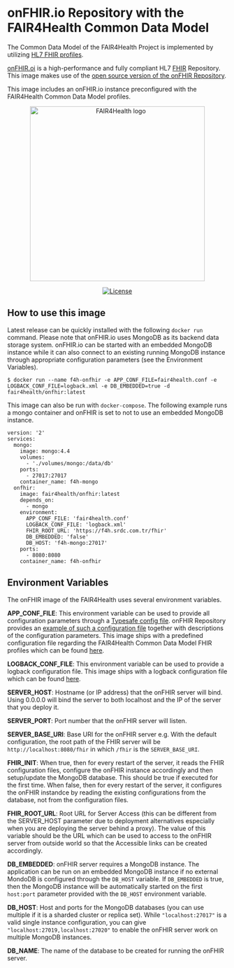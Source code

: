 # onFHIR.io Repository with the FAIR4Health Common Data Model

The Common Data Model of the FAIR4Health Project is implemented by utilizing [HL7 FHIR profiles](https://www.hl7.org/fhir/profiling.html).

[onFHIR.oi](https://onfhir.io) is a high-performance and fully compliant HL7 [FHIR](https://www.hl7.org/fhir/) Repository. This image makes use of the [open source version of the onFHIR Repository](https://github.com/srdc/onfhir).

This image includes an onFHIR.io instance preconfigured with the FAIR4Health Common Data Model profiles.

<p align="center">
  <a href="https://www.fair4health.eu" target="_blank"><img width="400" src="https://www.fair4health.eu/images/logo.png" alt="FAIR4Health logo"></a>
</p>

<p align="center">
  <a href="https://github.com/fair4health/ppddm"><img src="https://img.shields.io/github/license/fair4health/common-data-model" alt="License"></a>
</p>

## How to use this image

Latest release can be quickly installed with the following `docker run` command. Please note that onFHIR.io uses MongoDB as its backend data storage system. onFHIR.io can be started with an embedded MongoDB instance while it can also connect to an existing running MongoDB instance through appropriate configuration parameters (see the Environment Variables).

    $ docker run --name f4h-onfhir -e APP_CONF_FILE=fair4health.conf -e LOGBACK_CONF_FILE=logback.xml -e DB_EMBEDDED=true -d fair4health/onfhir:latest

This image can also be run with `docker-compose`. The following example runs a mongo container and onFHIR is set to not to use an embedded MongoDB instance.

	version: '2'
	services:
	  mongo:
	    image: mongo:4.4
	    volumes:
	      - './volumes/mongo:/data/db'
	    ports:
	      - 27017:27017
	    container_name: f4h-mongo
	  onfhir:
	    image: fair4health/onfhir:latest
	    depends_on:
	      - mongo
	    environment:
	      APP_CONF_FILE: 'fair4health.conf'
	      LOGBACK_CONF_FILE: 'logback.xml'
	      FHIR_ROOT_URL: 'https://f4h.srdc.com.tr/fhir'
	      DB_EMBEDDED: 'false'
	      DB_HOST: 'f4h-mongo:27017'
	    ports:
	      - 8080:8080
	    container_name: f4h-onfhir

## Environment Variables

The onFHIR image of the FAIR4Health uses several environment variables.

**APP_CONF_FILE**: This environment variable can be used to provide all configuration parameters through a [Typesafe config file](https://github.com/lightbend/config). onFHIR Repository provides an [example of such a configuration file](https://github.com/srdc/onfhir/blob/master/onfhir-core/src/main/resources/application.conf) together with descriptions of the configuration parameters. This image ships with a predefined configuration file regarding the FAIR4Health Common Data Model FHIR profiles which can be found [here](https://github.com/fair4health/common-data-model/blob/master/onfhir.io/fair4health.conf).

**LOGBACK_CONF_FILE**: This environment variable can be used to provide a logback configuration file. This image ships with a logback configuration file which can be found [here](https://github.com/fair4health/common-data-model/blob/master/onfhir.io/logback.xml).

**SERVER_HOST**: Hostname (or IP address) that the onFHIR server will bind. Using 0.0.0.0 will bind the server to both localhost and the IP of the server that you deploy it.

**SERVER_PORT**: Port number that the onFHIR server will listen.

**SERVER_BASE_URI**: Base URI for the onFHIR server e.g. With the default configuration, the root path of the FHIR server will be `http://localhost:8080/fhir` in which `/fhir` is the `SERVER_BASE_URI`.

**FHIR_INIT**: When true, then for every restart of the server, it reads the FHIR configuration files, configure the onFHIR instance accordingly and then setup/update the MongoDB database. This should be true if executed for the first time. When false, then for every restart of the server, it configures the onFHIR instandce by reading the existing configurations from the database, not from the configuration files.

**FHIR_ROOT_URL**: Root URL for Server Access (this can be different from the SERVER_HOST parameter due to deployment alternatives especially when you are deploying the server behind a proxy). The value of this variable should be the URL which can be used to access to the onFHIR server from outside world so that the Accessible links can be created accordingly.

**DB_EMBEDDED**: onFHIR server requires a MongoDB instance. The application can be run on an embedded MongoDB instance if no external MondoDB is configured through the `DB_HOST` variable. If `DB_EMBEDDED` is true, then the MongoDB instance will be automatically started on the first `host:port` parameter provided with the `DB_HOST` environment variable.

**DB_HOST**: Host and ports for the MongoDB databases (you can use multiple if it is a sharded cluster or replica set). While `"localhost:27017"` is a valid single instance configuration, you can give `"localhost:27019,localhost:27020"` to enable the onFHIR server work on multiple MongoDB instances.

**DB_NAME**: The name of the database to be created for running the onFHIR server.
